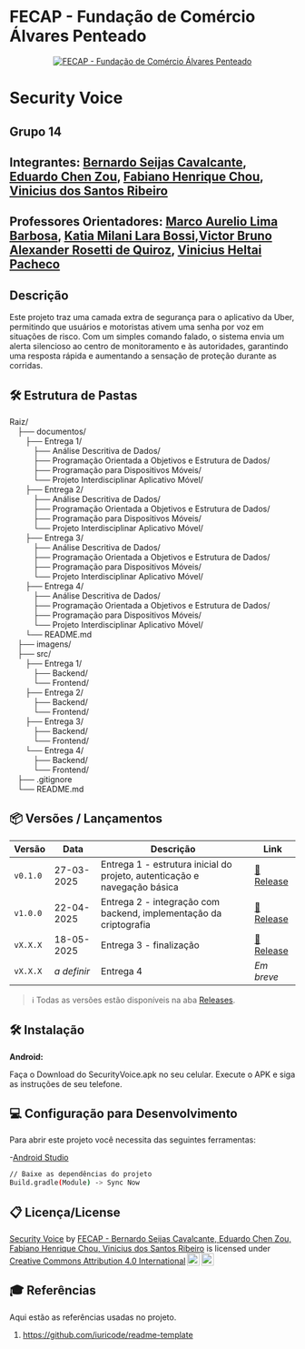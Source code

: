 # FECAP - Fundação de Comércio Álvares Penteado

<p align="center">
<a href= "https://www.fecap.br/"><img src="https://encrypted-tbn0.gstatic.com/images?q=tbn:ANd9GcRhZPrRa89Kma0ZZogxm0pi-tCn_TLKeHGVxywp-LXAFGR3B1DPouAJYHgKZGV0XTEf4AE&usqp=CAU" alt="FECAP - Fundação de Comércio Álvares Penteado" border="0"></a>
</p>

# Security Voice 

## Grupo 14

## Integrantes: <a href="https://github.com/BernardoSeijasCavalcante">Bernardo Seijas Cavalcante</a>, <a href="https://www.linkedin.com/in/eduardo-chen-zou-637443292/">Eduardo Chen Zou</a>, <a href="https://github.com/FabianoChou">Fabiano Henrique Chou</a>, <a href="https://github.com/ViniSantos09">Vinicius dos Santos Ribeiro</a>

## Professores Orientadores: <a href="">Marco Aurelio Lima Barbosa</a>, <a href="">Katia Milani Lara Bossi</a>,<a href="">Victor Bruno Alexander Rosetti de Quiroz</a>, <a href="">Vinicius Heltai Pacheco</a>

## Descrição

<!--<p align="center">
<img src="https://pix4free.org/assets/library/2021-01-20/originals/game.jpg" alt="NOME DO JOGO" border="0">
  Game by <a href="http://www.nyphotographic.com/">Nick Youngson</a> <a rel="license" href="https://creativecommons.org/licenses/by-sa/3.0/">CC BY-SA 3.0</a> <a href="http://pix4free.org/">Pix4free</a>
</p>-->


Este projeto traz uma camada extra de segurança para o aplicativo da Uber, permitindo que usuários e motoristas ativem uma senha por voz em situações de risco. Com um simples comando falado, o sistema envia um alerta silencioso ao centro de monitoramento e às autoridades, garantindo uma resposta rápida e aumentando a sensação de proteção durante as corridas.


## 🛠 Estrutura de Pastas

Raiz/<br>
&emsp;├── documentos/<br>
&emsp;&emsp;├── Entrega 1/<br>
&emsp;&emsp;&emsp;├── Análise Descritiva de Dados/<br>
&emsp;&emsp;&emsp;├── Programação Orientada a Objetivos e Estrutura de Dados/<br>
&emsp;&emsp;&emsp;├── Programação para Dispositivos Móveis/<br>
&emsp;&emsp;&emsp;└── Projeto Interdisciplinar Aplicativo Móvel/<br>
&emsp;&emsp;├── Entrega 2/<br>
&emsp;&emsp;&emsp;├── Análise Descritiva de Dados/<br>
&emsp;&emsp;&emsp;├── Programação Orientada a Objetivos e Estrutura de Dados/<br>
&emsp;&emsp;&emsp;├── Programação para Dispositivos Móveis/<br>
&emsp;&emsp;&emsp;└── Projeto Interdisciplinar Aplicativo Móvel/<br>
&emsp;&emsp;├── Entrega 3/<br>
&emsp;&emsp;&emsp;├── Análise Descritiva de Dados/<br>
&emsp;&emsp;&emsp;├── Programação Orientada a Objetivos e Estrutura de Dados/<br>
&emsp;&emsp;&emsp;├── Programação para Dispositivos Móveis/<br>
&emsp;&emsp;&emsp;└── Projeto Interdisciplinar Aplicativo Móvel/<br>
&emsp;&emsp;├── Entrega 4/<br>
&emsp;&emsp;&emsp;├── Análise Descritiva de Dados/<br>
&emsp;&emsp;&emsp;├── Programação Orientada a Objetivos e Estrutura de Dados/<br>
&emsp;&emsp;&emsp;├── Programação para Dispositivos Móveis/<br>
&emsp;&emsp;&emsp;└── Projeto Interdisciplinar Aplicativo Móvel/<br>
&emsp;&emsp;└── README.md<br>
&emsp;├── imagens/<br>
&emsp;├── src/<br>
&emsp;&emsp;├── Entrega 1/<br>
&emsp;&emsp;&emsp;├── Backend/<br>
&emsp;&emsp;&emsp;└── Frontend/<br>
&emsp;&emsp;├── Entrega 2/<br>
&emsp;&emsp;&emsp;├── Backend/<br>
&emsp;&emsp;&emsp;└── Frontend/<br>
&emsp;&emsp;├── Entrega 3/<br>
&emsp;&emsp;&emsp;├── Backend/<br>
&emsp;&emsp;&emsp;└── Frontend/<br>
&emsp;&emsp;└── Entrega 4/<br>
&emsp;&emsp;&emsp;├── Backend/<br>
&emsp;&emsp;&emsp;└── Frontend/<br>
&emsp;├── .gitignore<br>
&emsp;└── README.md<br>

## 📦 Versões / Lançamentos

| Versão | Data | Descrição | Link |
|--------|------|-----------|------|
| `v0.1.0` | 27-03-2025 | Entrega 1 - estrutura inicial do projeto, autenticação e navegação básica | [🔗 Release](https://github.com/2025-1-NCC3/Projeto14/releases/tag/v0.1.0-alpha) |
| `v1.0.0` | 22-04-2025 | Entrega 2 - integração com backend, implementação da criptografia | [🔗 Release](https://github.com/2025-1-NCC3/Projeto14/releases/tag/v1.0-beta) |
| `vX.X.X` | 18-05-2025 | Entrega 3 - finalização | [🔗 Release]() |
| `vX.X.X` | _a definir_ | Entrega 4 | _Em breve_ |

> ℹ️ Todas as versões estão disponíveis na aba [Releases](https://github.com/2025-1-NCC3/Projeto14/releases).

## 🛠 Instalação

<b>Android:</b>

Faça o Download do SecurityVoice.apk no seu celular.
Execute o APK e siga as instruções de seu telefone.

## 💻 Configuração para Desenvolvimento

Para abrir este projeto você necessita das seguintes ferramentas:

-<a href="https://developer.android.com/studio?hl=pt-br">Android Studio</a>

```sh
// Baixe as dependências do projeto
Build.gradle(Module) -> Sync Now
```

## 📋 Licença/License
<p xmlns:cc="http://creativecommons.org/ns#" xmlns:dct="http://purl.org/dc/terms/"><a property="dct:title" rel="cc:attributionURL" href="https://github.com/2025-1-NCC3/Projeto14">Security Voice</a> by <a rel="cc:attributionURL dct:creator" property="cc:attributionName" href="https://github.com/2025-1-NCC3/Projeto14">FECAP - Bernardo Seijas Cavalcante, Eduardo Chen Zou, Fabiano Henrique Chou, Vinicius dos Santos Ribeiro</a> is licensed under <a href="https://creativecommons.org/licenses/by/4.0/?ref=chooser-v1" target="_blank" rel="license noopener noreferrer" style="display:inline-block;">Creative Commons Attribution 4.0 International<img style="height:22px!important;margin-left:3px;vertical-align:text-bottom;" src="https://mirrors.creativecommons.org/presskit/icons/cc.svg?ref=chooser-v1" alt=""><img style="height:22px!important;margin-left:3px;vertical-align:text-bottom;" src="https://mirrors.creativecommons.org/presskit/icons/by.svg?ref=chooser-v1" alt=""></a></p>

## 🎓 Referências

Aqui estão as referências usadas no projeto.

1. <https://github.com/iuricode/readme-template>

